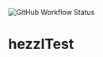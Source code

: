 ![GitHub Workflow Status](https://img.shields.io/github/workflow/status/sanyarise/hezzlTest/golangci-lint)

# hezzlTest
 
